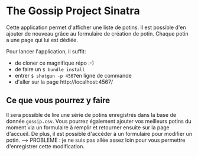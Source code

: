 # The Gossip Project Sinatra

Cette application permet d'afficher une liste de potins. Il est possible d'en ajouter de nouveau grâce au formulaire de création de potin. Chaque potin a une page qui lui est dédiée.

Pour lancer l'application, il suffit:
- de cloner ce magnifique répo :-)
- de faire un `$ bundle install`
- entrer `$ shotgun -p 4567`en ligne de commande
- d'aller sur la page http://localhost:4567/

## Ce que vous pourrez y faire
Il sera possible de lire une série de potins enregistrés dans la base de donnée `gossip.csv`. Vous pourrez également ajouter vos meilleurs potins du moment via un formulaire à remplir et retourner ensuite sur la page d'accueil.
De plus, il est possible d'accéder à un formulaire pour modifier un potin. 
--> PROBLEME : je ne suis pas allée assez loin pour vous permettre d'enregistrer cette modification.